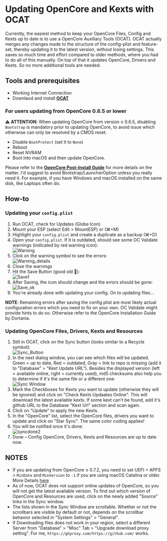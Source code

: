 # Updating OpenCore and Kexts with OCAT
Currently, the easiest method to keep your OpenCore Files, Config and Kexts up to date is to use a OpenCore Auxiliary Tools (OCAT). OCAT actually merges any changes made to the structure of the config-plist and feature-set, thereby updating it to the latest version, without losing settings. This saves so much time and effort compared to older methods, where you had to do all of this manually. On top of that it updates OpenCore, Drivers and Kexts. So no more additional tools are needed.

## Tools and prerequisites
- Working Internet Connection
- Downlaod and install [**OCAT**](https://github.com/ic005k/QtOpenCoreConfig/releases)

### For users updating from OpenCore 0.6.5 or lower
:warning: **ATTENTION**: When updating OpenCore from version ≤ 0.6.5, disabling `Bootstrap` is mandatory prior to updating OpenCore, to avoid issue which otherwise can only be resolved by a CMOS reset:

- Disable `BootProtect` (set it to `None`)
- Reboot
- Reset NVRAM 
- Boot into macOS and then update OpenCore. 

Please refer to the [**OpenCore Post-Install Guide**](https://dortania.github.io/OpenCore-Post-Install/multiboot/bootstrap.html#updating-bootstrap-in-0-6-6) for more details on the matter. I'd suggest to avoid Bootstrap/LauncherOption unless you really need it. For example, if you have Windows and macOS installed on the same disk, like Laptops often do.

## How-to
### Updating your `config.plist`
1. Run OCAT, check for Updates (Globe Icon)
2. Mount your ESP (select Edit > MountESP) or (⌘+M)
3. Highlight your `config.plist` and create a duplicate as a backup (⌘+D)
4. Open your `config.plist`. If it is outdated, should see some OC Validate warnings (indicated by red warning icon): </br>
	![Warning](https://user-images.githubusercontent.com/76865553/140640760-8cafb9bd-3b4a-4681-8471-47443dd49c6e.png)
4. Click on the warning symbol to see the errors: </br>
	![Warning_details](https://user-images.githubusercontent.com/76865553/140640767-5e6de7f0-2309-42cf-9b42-099ddb3296d5.png)
5. Close the warnings
6. Hit the Save Button (good old :floppy_disk:):</br>
	![Save1](https://user-images.githubusercontent.com/76865553/140640826-b6de2593-7cf7-4f6d-a295-9fbeb8337aca.png)
7. After Saving, the icon should change and the errors should be gone: </br>
	![Save_ok](https://user-images.githubusercontent.com/76865553/140640868-b76f0ca8-496f-42cb-9cb4-737ce03bca1a.png)
8. You're already done with updating your config. On to updating files…

**NOTE**: Remaining errors after saving the config.plist are most likely actual configuration errors which you need to fix on your own. OC Validate might provide hints to do so. Otherwise refer to the OpenCore Installation Guide by Dortania.

### Updating OpenCore Files, Drivers, Kexts and Resources
1. Still in OCAT, click on the Sync button (looks similar to a Recycle symbol):</br> 
	![Sync_Button](https://user-images.githubusercontent.com/76865553/140640906-a3ba1ccd-157d-43a4-af51-12fa4ffbf80d.png)
2. In the next dialog window, you can see which files will be updated. Green = up to date, Red = outdated, Gray = link to repo is missing (add it to "Database" > "Kext Update URL"). Besides the displayed version (left = available online, right = currently used), md5 checksums also help you to determine if it's the same file or a different one:</br> 
	![Sync Window](https://user-images.githubusercontent.com/76865553/141829918-6118358f-904a-420c-b6b8-eed9b2a4b6d1.png)
3. Mark the Checkboxes for Kexts you want to update (otherwise they will be ignored) and click on "Check Kexts Updaates Online". This will download the latest available kexts. If some kext can't be found, add it's github URL to the Database "Kext Url" section and scan again.
4. Click on "Update" to apply the new Kexts. 
5. In the "OpenCore" list, select the OpenCore files, drivers you want to update and click on "Star Sync". The same color coding applies!
6. You will be notified once it's done:</br>
	![syncdone2](https://user-images.githubusercontent.com/76865553/140641897-c8f26c31-bb4c-47ae-be1f-fa8c1e0163a0.png)
6. Done – Config OpenCore, Drivers, Kexts and Resources are up to date now.

## NOTES

- If you are updating from OpenCore ≤ 0.7.2, you need to set UEFI > APFS > `MinDate` and `MinVersion` to `-1` if you are using macOS Catalina or older. More Details [here](https://github.com/5T33Z0/OC-Little-Translated/tree/main/A_Config_Tips_and_Tricks#settings-for-mindateminversion) 
- As of now, OCAT does not support online updates of OpenCore, so you will not get the latest available version. To find out which version of OpenCore and Resources are used, click on the newly added "Source" links in the Sync window.
- The lists shown in the Sync Window are scrollable. Whether or not the scrollbars are visible by default or not, depends on the scrollbar behavior selected in "System Settings" > "General".
- If Downloading files does not work in your region, select a different Server from "Database" > "Misc" Tab > "Upgrade download proxy setting". For me, `https://ghproxy.com/https://github.com/` works.
